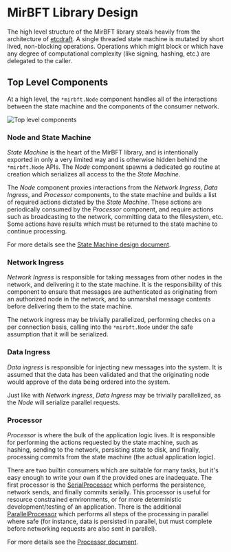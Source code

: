 # MirBFT Library Design

The high level structure of the MirBFT library steals heavily from the architecture of [etcdraft](https://github.com/etcd-io/etcd/tree/master/raft). A single threaded state machine is mutated by short lived, non-blocking operations.  Operations which might block or which have any degree of computational complexity (like signing, hashing, etc.) are delegated to the caller.

## Top Level Components

At a high level, the `*mirbft.Node` component handles all of the interactions between the state machine and the components of the consumer network.

![Top level components](http://yuml.me/diagram/plain/usecase/(State%20Machine)-(Node),(Node)-(Net%20Ingress),(Node)-(Consumer),(Node)-(Data%20Ingress),(Processor)-(Net%20Egress),(Processor)-(Persistence))

### Node and State Machine
*State Machine* is the heart of the MirBFT library, and is intentionally exported in only a very limited way and is otherwise hidden behind the `*mirbft.Node` APIs.  The *Node* component spawns a dedicated go routine at creation which serializes all access to the the *State Machine*.

The *Node* component proxies interactions from the *Network Ingress*, *Data Ingress*, and *Processor* components, to the state machine and builds a list of required actions dictated by the *State Machine*.  These actions are periodically consumed by the *Processor* component, and require actions such as broadcasting to the network, committing data to the filesystem, etc.  Some actions have results which must be returned to the state machine to continue processing.

For more details see the [State Machine design document](StateMachine.md).

### Network Ingress
*Network Ingress* is responsible for taking messages from other nodes in the network, and delivering it to the state machine.  It is the responsibility of this component to ensure that messages are authenticated as originating from an authorized node in the network, and to unmarshal message contents before delivering them to the state machine.

The network ingress may be trivially parallelized, performing checks on a per connection basis, calling into the `*mirbft.Node` under the safe assumption that it will be serialized.

### Data Ingress
*Data ingress* is responsible for injecting new messages into the system.  It is assumed that the data has been validated and that the originating node would approve of the data being ordered into the system.

Just like with *Network ingress*, *Data Ingress* may be trivially parallelized, as the *Node* will serialize parallel requests.

### Processor
*Processor* is where the bulk of the application logic lives.  It is responsible for performing the actions requested by the state machine, such as hashing, sending to the network, persisting state to disk, and finally, processing commits from the state machine (the actual application logic).

There are two builtin consumers which are suitable for many tasks, but it's easy enough to write your own if the provided ones are inadequate.  The first processor is the [SerialProcessor](https://github.com/IBM/mirbft/blob/master/processor.go) which performs the persistence, network sends, and finally commits serially.  This processor is useful for resource constrained environments, or for more deterministic development/testing of an application.  There is the additional [ParallelProcessor](https://github.com/IBM/mirbft/blob/master/processor.go) which performs all steps of the processing in parallel where safe (for instance, data is persisted in parallel, but must complete before networking requests are also sent in parallel).

For more details see the [Processor document](Processor.md).
